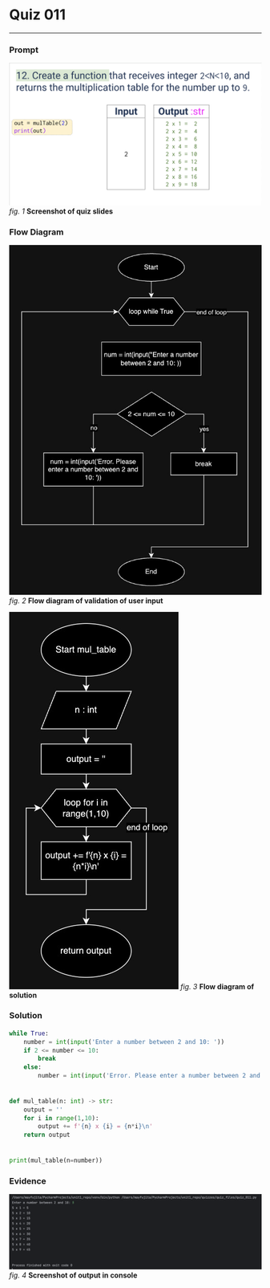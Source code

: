 # Quiz 011
<hr>

### Prompt
![](images/quiz_011_slide.png)
*fig. 1* **Screenshot of quiz slides**

### Flow Diagram
![](images/quiz_011_diagram1.jpg)
*fig. 2* **Flow diagram of validation of user input**

![](images/quiz_011_diagram2.jpg)
*fig. 3* **Flow diagram of solution**

### Solution
```.py
while True:
    number = int(input('Enter a number between 2 and 10: '))
    if 2 <= number <= 10:
        break
    else:
        number = int(input('Error. Please enter a number between 2 and 10: '))


def mul_table(n: int) -> str:
    output = ''
    for i in range(1,10):
        output += f'{n} x {i} = {n*i}\n'
    return output


print(mul_table(n=number))
```

### Evidence
![](images/quiz_011_evidence.png)
*fig. 4* **Screenshot of output in console**
